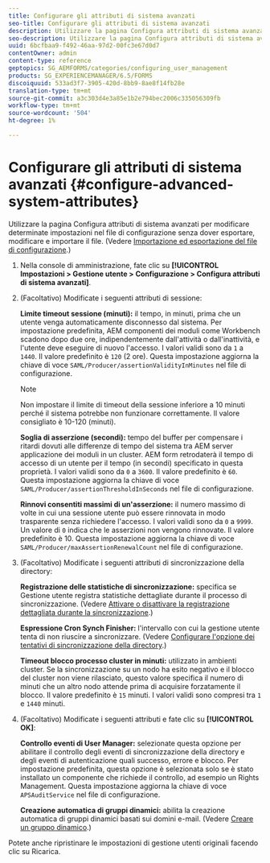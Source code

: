 ```yaml
---
title: Configurare gli attributi di sistema avanzati
seo-title: Configurare gli attributi di sistema avanzati
description: Utilizzare la pagina Configura attributi di sistema avanzati per modificare determinate impostazioni nel file di configurazione senza dover esportare, modificare e importare il file.
seo-description: Utilizzare la pagina Configura attributi di sistema avanzati per modificare determinate impostazioni nel file di configurazione senza dover esportare, modificare e importare il file.
uuid: 6bcfbaa9-f492-46aa-97d2-00fc3e67d0d7
contentOwner: admin
content-type: reference
geptopics: SG_AEMFORMS/categories/configuring_user_management
products: SG_EXPERIENCEMANAGER/6.5/FORMS
discoiquuid: 533ad3f7-3905-420d-8bb9-8ae8f14fb28e
translation-type: tm+mt
source-git-commit: a3c303d4e3a85e1b2e794bec2006c335056309fb
workflow-type: tm+mt
source-wordcount: '504'
ht-degree: 1%

---
```



# Configurare gli attributi di sistema avanzati {#configure-advanced-system-attributes}

Utilizzare la pagina Configura attributi di sistema avanzati per modificare determinate impostazioni nel file di configurazione senza dover esportare, modificare e importare il file. (Vedere [Importazione ed esportazione del file di configurazione](/help/forms/using/admin-help/importing-exporting-configuration-file.md#importing-and-exporting-the-configuration-file).)

1. Nella console di amministrazione, fate clic su **[!UICONTROL Impostazioni > Gestione utente > Configurazione > Configura attributi di sistema avanzati]**.
1. (Facoltativo) Modificate i seguenti attributi di sessione:

   **Limite timeout sessione (minuti):** il tempo, in minuti, prima che un utente venga automaticamente disconnesso dal sistema. Per impostazione predefinita, AEM componenti dei moduli come Workbench scadono dopo due ore, indipendentemente dall&#39;attività o dall&#39;inattività, e l&#39;utente deve eseguire di nuovo l&#39;accesso. I valori validi sono da `1` a `1440`. Il valore predefinito è `120` (2 ore). Questa impostazione aggiorna la chiave di voce `SAML/Producer/assertionValidityInMinutes` nel file di configurazione.

   >[!NOTE]
   >
   >Non impostare il limite di timeout della sessione inferiore a 10 minuti perché il sistema potrebbe non funzionare correttamente. Il valore consigliato è 10-120 (minuti).

   **Soglia di asserzione (secondi):** tempo del buffer per compensare i ritardi dovuti alle differenze di tempo del sistema tra AEM server applicazione dei moduli in un cluster. AEM form retrodaterà il tempo di accesso di un utente per il tempo (in secondi) specificato in questa proprietà. I valori validi sono da `0` a `3600`. Il valore predefinito è `60`. Questa impostazione aggiorna la chiave di voce `SAML/Producer/assertionThresholdInSeconds` nel file di configurazione.

   **Rinnovi consentiti massimi di un&#39;asserzione:** il numero massimo di volte in cui una sessione utente può essere rinnovata in modo trasparente senza richiedere l&#39;accesso. I valori validi sono da `0` a `9999`. Un valore di `0` indica che le asserzioni non vengono rinnovate. Il valore predefinito è 10. Questa impostazione aggiorna la chiave di voce `SAML/Producer/maxAssertionRenewalCount` nel file di configurazione.

1. (Facoltativo) Modificate i seguenti attributi di sincronizzazione della directory:

   **Registrazione delle statistiche di sincronizzazione:** specifica se Gestione utente registra statistiche dettagliate durante il processo di sincronizzazione. (Vedere [Attivare o disattivare la registrazione dettagliata durante la sincronizzazione](/help/forms/using/admin-help/synchronizing-directories.md#enable-or-disable-detailed-logging-during-synchronization).)

   **Espressione Cron Synch Finisher:** l&#39;intervallo con cui la gestione utente tenta di non riuscire a sincronizzare. (Vedere [Configurare l&#39;opzione dei tentativi di sincronizzazione della directory](/help/forms/using/admin-help/synchronizing-directories.md#configure-the-directory-synchronization-retry-option).)

   **Timeout blocco processo cluster in minuti:** utilizzato in ambienti cluster. Se la sincronizzazione su un nodo ha esito negativo e il blocco del cluster non viene rilasciato, questo valore specifica il numero di minuti che un altro nodo attende prima di acquisire forzatamente il blocco. Il valore predefinito è `15` minuti. I valori validi sono compresi tra `1` e `1440` minuti.

1. (Facoltativo) Modificate i seguenti attributi e fate clic su **[!UICONTROL OK]**:

   **Controllo eventi di User Manager:** selezionate questa opzione per abilitare il controllo degli eventi di sincronizzazione della directory e degli eventi di autenticazione quali successo, errore e blocco. Per impostazione predefinita, questa opzione è selezionata solo se è stato installato un componente che richiede il controllo, ad esempio un Rights Management. Questa impostazione aggiorna la chiave di voce `APSAuditService` nel file di configurazione.

   **Creazione automatica di gruppi dinamici:** abilita la creazione automatica di gruppi dinamici basati sui domini e-mail. (Vedere [Creare un gruppo dinamico](/help/forms/using/admin-help/creating-configuring-groups.md#create-a-dynamic-group).)

Potete anche ripristinare le impostazioni di gestione utenti originali facendo clic su Ricarica.
